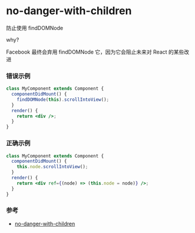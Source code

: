# no-danger-with-children

防止使用 findDOMNode

why?

Facebook 最终会弃用 findDOMNode 它，因为它会阻止未来对 React 的某些改进

### 错误示例

```jsx
class MyComponent extends Component {
  componentDidMount() {
    findDOMNode(this).scrollIntoView();
  }
  render() {
    return <div />;
  }
}
```

### 正确示例

```jsx
class MyComponent extends Component {
  componentDidMount() {
    this.node.scrollIntoView();
  }
  render() {
    return <div ref={(node) => (this.node = node)} />;
  }
}
```

### 参考

- [no-danger-with-children](https://github.com/jsx-eslint/eslint-plugin-react/blob/c42b624d0fb9ad647583a775ab9751091eec066f/docs/rules/no-danger-with-children)
